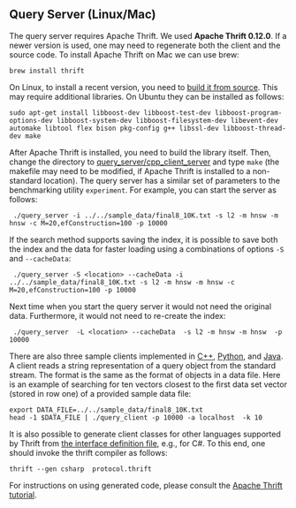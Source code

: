 ## Query Server (Linux/Mac)

The query server requires Apache Thrift. We used **Apache Thrift 0.12.0**. If a newer version is used, one may need to regenerate both the client and the source code. To install Apache Thrift on Mac we can use brew:
```
brew install thrift
```
On Linux, to install a recent version, you need to [build it from source](https://thrift.apache.org/manual/BuildingFromSource). This may require additional libraries. On Ubuntu they can be installed as follows:
```
sudo apt-get install libboost-dev libboost-test-dev libboost-program-options-dev libboost-system-dev libboost-filesystem-dev libevent-dev automake libtool flex bison pkg-config g++ libssl-dev libboost-thread-dev make
```

After Apache Thrift is installed, you need to build the library itself. Then, change the directory to [query_server/cpp_client_server](/query_server/cpp_client_server) and type ``make`` (the makefile may need to be modified, if Apache Thrift is installed to a non-standard location). The query server has a similar set of parameters to the benchmarking utility ``experiment``.  For example, you can start the server as follows:
```
 ./query_server -i ../../sample_data/final8_10K.txt -s l2 -m hnsw -m hnsw -c M=20,efConstruction=100 -p 10000
```
If the search method supports saving the index, it is possible to save both the index and the data for faster loading using a combinations of options `-S` and `--cacheData`:
```
 ./query_server -S <location> --cacheData -i ../../sample_data/final8_10K.txt -s l2 -m hnsw -m hnsw -c M=20,efConstruction=100 -p 10000 
```
Next time when you start the query server it would not need the original data. Furthermore, it would not need to re-create the index:
```
 ./query_server  -L <location> --cacheData  -s l2 -m hnsw -m hnsw  -p 10000
```

There are also three sample clients implemented in [C++](/query_server/cpp_client_server), [Python](/query_server/python_client/),
and [Java](/query_server/java_client/). A client reads a string representation of a query object from the standard stream.
The format is the same as the format of objects in a data file. Here is an example of searching for ten vectors closest to the first data set vector (stored in row one) of a provided sample data file:
```
export DATA_FILE=../../sample_data/final8_10K.txt
head -1 $DATA_FILE | ./query_client -p 10000 -a localhost  -k 10
```
It is also possible to generate client classes for other languages supported by Thrift from [the interface definition file](/query_server/protocol.thrift), e.g., for C#. To this end, one should invoke the thrift compiler as follows:
```
thrift --gen csharp  protocol.thrift
```
For instructions on using generated code, please consult the [Apache Thrift tutorial](https://thrift.apache.org/tutorial/).
